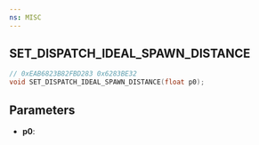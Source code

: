 ```yaml
---
ns: MISC
---
```

## SET_DISPATCH_IDEAL_SPAWN_DISTANCE

```c
// 0xEAB6823B82FBD283 0x6283BE32
void SET_DISPATCH_IDEAL_SPAWN_DISTANCE(float p0);
```

## Parameters
* **p0**:
